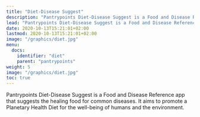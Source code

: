 ```yaml
---
title: "Diet-Disease Suggest"
description: "Pantrypoints Diet-Disease Suggest is a Food and Disease Reference app that suggests the healing food for common diseases. It aims to promote a Planetary Health Diet for the well-being of humans and the environment."
lead: "Pantrypoints Diet-Disease Suggest is a Food and Disease Reference app that suggests the healing food for common diseases. It aims to promote a Planetary Health Diet for the well-being of humans and the environment."
date: 2020-10-13T15:21:01+02:00
lastmod: 2020-10-13T15:21:01+02:00
image: "/graphics/diet.jpg"
menu:
  docs:
    identifier: "diet"
    parent: "pantrypoints"
weight: 5
image: "/graphics/diet.jpg"
toc: true
---
```



Pantrypoints Diet-Disease Suggest is a Food and Disease Reference app that suggests the healing food for common diseases. It aims to promote a Planetary Health Diet for the well-being of humans and the environment. 
